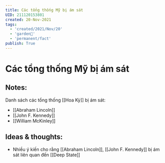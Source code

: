 ```yaml
---
title: Các tổng thống Mỹ bị ám sát
UID: 211120153801
created: 20-Nov-2021
tags:
  - 'created/2021/Nov/20'
  - 'garden🏡'
  - 'permanent/fact'
publish: True
---
```

# Các tổng thống Mỹ bị ám sát

## Notes:
Danh sách các tổng thống [[Hoa Kỳ]] bị ám sát:

- [[Abraham Lincoln]]
- [[John F. Kennedy]]
- [[William McKinley]]

## Ideas & thoughts:
- Nhiều ý kiến cho rằng [[Abraham Lincoln]], [[John F. Kennedy]] bị ám sát liên quan đến [[Deep State]]

